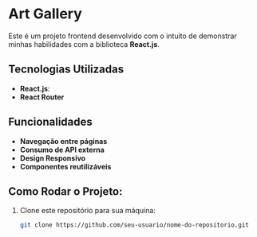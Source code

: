 # Art Gallery

Este é um projeto frontend desenvolvido com o intuito de demonstrar minhas habilidades com a biblioteca **React.js**.


## Tecnologias Utilizadas

- **React.js**:
- **React Router**

## Funcionalidades

- **Navegação entre páginas**
- **Consumo de API externa**
- **Design Responsivo**
- **Componentes reutilizáveis**

## Como Rodar o Projeto:

1. Clone este repositório para sua máquina:
   ```bash
   git clone https://github.com/seu-usuario/nome-do-repositorio.git
